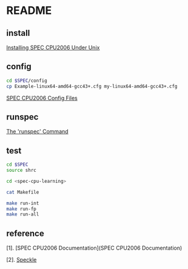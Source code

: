 README
========

install
----------

[Installing SPEC CPU2006 Under Unix](https://www.spec.org/cpu2006/Docs/install-guide-unix.html)

config
-----------

```bash
cd $SPEC/config
cp Example-linux64-amd64-gcc43+.cfg my-linux64-amd64-gcc43+.cfg
```

[SPEC CPU2006 Config Files](https://www.spec.org/cpu2006/Docs/config.html)

runspec
----------

[The 'runspec' Command](https://www.spec.org/cpu2006/Docs/runspec.html)

test
--------

```bash
cd $SPEC
source shrc

cd <spec-cpu-learning>

cat Makefile

make run-int
make run-fp
make run-all
```

reference
------------

[1]. [SPEC CPU2006 Documentation](SPEC CPU2006 Documentation)

[2]. [Speckle](https://github.com/ccelio/Speckle)
